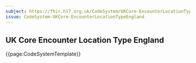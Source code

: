 ```yaml
---
subject: https://fhir.hl7.org.uk/CodeSystem/UKCore-EncounterLocationTypeEngland
issue: CodeSystem-UKCore-EncounterLocationTypeEngland
---
```

## UK Core Encounter Location Type England

{{page:CodeSystemTemplate}}